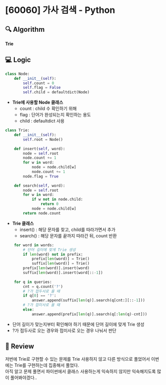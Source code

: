 # [60060] 가사 검색 - Python

## 🔍 Algorithm
**Trie**

## 💻 Logic

```Python
class Node:
    def __init__(self):
        self.count = 0
        self.flag = False
        self.child = defaultdict(Node)
```
- **Trie에 사용할 Node 클래스**  
    - count : child 수 확인하기 위해  
    - flag : 단어가 완성되는지 확인하는 용도  
    - child : defaultdict 사용  

```Python
class Trie:
    def __init__(self):
        self.root = Node()
        
    def insert(self, word):
        node = self.root
        node.count += 1
        for w in word:
            node = node.child[w]
            node.count += 1
        node.flag = True
    
    def search(self, word):
        node = self.root
        for w in word:
            if w not in node.child:
                return 0
            node = node.child[w]
        return node.count
```
- **Trie 클래스**  
    - insert() : 해당 문자를 찾고, child를 따라가면서 추가  
    - search() : 해당 문자를 끝까지 따라간 뒤, count 반환  


```Python
    for word in words:
        # 단어 길이에 맞게 Trie 생성
        if len(word) not in prefix:
            prefix[len(word)] = Trie()
            suffix[len(word)] = Trie()
        prefix[len(word)].insert(word)
        suffix[len(word)].insert(word[::-1])
        
    for q in queries:
        cnt = q.count('?')
        # ?가 접두사로 올 때
        if q[0] == '?':
            answer.append(suffix[len(q)].search(q[cnt:][::-1]))
        # ?가 접미사로 올 때
        else:
            answer.append(prefix[len(q)].search(q[:len(q)-cnt]))
```
- 단어 길이가 맞는지부터 확인해야 하기 때문에 단어 길이에 맞게 Trie 생성  
- ?가 접두사로 오는 경우와 접미사로 오는 경우 나눠서 판단  


## 📝 Review

저번에 Trie로 구현할 수 있는 문제를 Trie 사용하지 않고 다른 방식으로 풀었어서 이번에는 Trie를 구현하는데 집중해서 풀었다.  
아직 알고 문제 풀면서 파이썬에서 클래스 사용하는게 익숙하지 않지만 익숙해지도록 많이 풀어봐야겠다..
